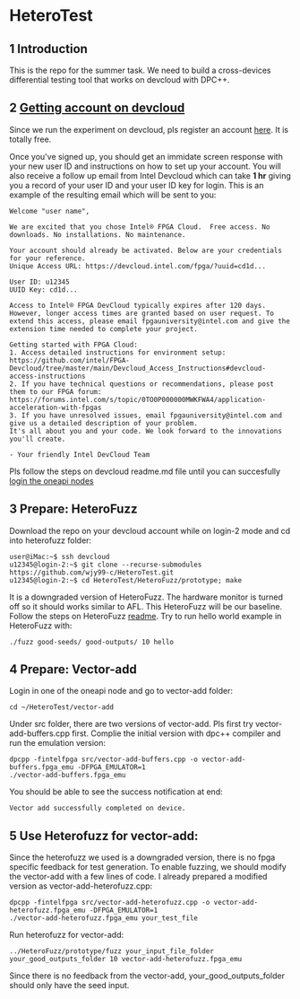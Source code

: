 # HeteroTest

## 1 Introduction

This is the repo for the summer task. We need to build a cross-devices differential testing tool that works on devcloud with DPC++.

## 2 [Getting account on devcloud](https://github.com/intel/FPGA-Devcloud/blob/master/main/Devcloud_Access_Instructions/README.md)

Since we run the experiment on devcloud, pls register an account [here](https://devcloud.intel.com/oneapi/get_started/). It is totally free.

Once you've signed up, you should get an immidate screen response with your new user ID and instructions on how to set up your account. You will also receive a follow up email from Intel Devcloud which can take **1 hr** giving you a record of your user ID and your user ID key for login. This is an example of the resulting email which will be sent to you:

```
Welcome "user name",

We are excited that you chose Intel® FPGA Cloud.  Free access. No downloads. No installations. No maintenance. 

Your account should already be activated. Below are your credentials for your reference. 
Unique Access URL: https://devcloud.intel.com/fpga/?uuid=cd1d...

User ID: u12345
UUID Key: cd1d...

Access to Intel® FPGA DevCloud typically expires after 120 days. However, longer access times are granted based on user request. To extend this access, please email fpgauniversity@intel.com and give the extension time needed to complete your project.

Getting started with FPGA Cloud:
1. Access detailed instructions for environment setup: https://github.com/intel/FPGA-Devcloud/tree/master/main/Devcloud_Access_Instructions#devcloud-access-instructions
2. If you have technical questions or recommendations, please post them to our FPGA forum: https://forums.intel.com/s/topic/0TO0P000000MWKFWA4/application-acceleration-with-fpgas
3. If you have unresolved issues, email fpgauniversity@intel.com and give us a detailed description of your problem.
It's all about you and your code. We look forward to the innovations you'll create.

- Your friendly Intel DevCloud Team 
```

Pls follow the steps on devcloud readme.md file until you can succesfully [login the oneapi nodes](https://github.com/intel/FPGA-Devcloud/blob/master/main/Devcloud_Access_Instructions/README.md#50-connecting-to-servers-running-fpga-development-software)

## 3 Prepare: HeteroFuzz

Download the repo on your devcloud account while on login-2 mode and cd into heterofuzz folder:
```
user@iMac:~$ ssh devcloud
u12345@login-2:~$ git clone --recurse-submodules https://github.com/wjy99-c/HeteroTest.git
u12345@login-2:~$ cd HeteroTest/HeteroFuzz/prototype; make
```
It is a downgraded version of HeteroFuzz. The hardware monitor is turned off so it should works similar to AFL. This HeteroFuzz will be our baseline. Follow the steps on HeteroFuzz [readme](https://github.com/UCLA-SEAL/HeteroFuzz/blob/main/readme.md). Try to run hello world example in HeteroFuzz with:

```
./fuzz good-seeds/ good-outputs/ 10 hello
```

## 4 Prepare: Vector-add

Login in one of the oneapi node and go to vector-add folder:

```
cd ~/HeteroTest/vector-add
```
Under src folder, there are two versions of vector-add. Pls first try vector-add-buffers.cpp first. Complie the initial version with dpc++ compiler and run the emulation version:

```
dpcpp -fintelfpga src/vector-add-buffers.cpp -o vector-add-buffers.fpga_emu -DFPGA_EMULATOR=1
./vector-add-buffers.fpga_emu
```
You should be able to see the success notification at end:
```
Vector add successfully completed on device.
```

## 5 Use Heterofuzz for vector-add:

Since the heterofuzz we used is a downgraded version, there is no fpga specific feedback for test generation. To enable fuzzing, we should modify the vector-add with a few lines of code. I already prepared a modified version as vector-add-heterofuzz.cpp:
```
dpcpp -fintelfpga src/vector-add-heterofuzz.cpp -o vector-add-heterofuzz.fpga_emu -DFPGA_EMULATOR=1
./vector-add-heterofuzz.fpga_emu your_test_file
```
Run heterofuzz for vector-add:
```
../HeteroFuzz/prototype/fuzz your_input_file_folder your_good_outputs_folder 10 vector-add-heterofuzz.fpga_emu 
```
Since there is no feedback from the vector-add, your_good_outputs_folder should only have the seed input.

